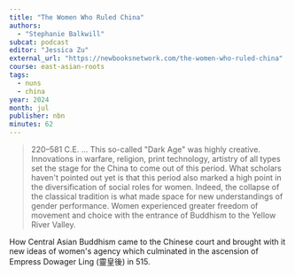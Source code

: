 ```yaml
---
title: "The Women Who Ruled China"
authors:
  - "Stephanie Balkwill"
subcat: podcast
editor: "Jessica Zu"
external_url: "https://newbooksnetwork.com/the-women-who-ruled-china"
course: east-asian-roots
tags:
  - nuns
  - china
year: 2024
month: jul
publisher: nbn
minutes: 62
---
```


> 220–581 C.E. ... This so-called "Dark Age" was highly creative.
Innovations in warfare, religion, print technology, artistry of all types set the stage for the China to come out of this period.
What scholars haven't pointed out yet is that this period also marked a high point in the diversification of social roles for women.
Indeed, the collapse of the classical tradition is what made space for new understandings of gender performance.
Women experienced greater freedom of movement and choice with the entrance of Buddhism to the Yellow River Valley.

How Central Asian Buddhism came to the Chinese court and brought with it new ideas of women's agency which culminated in the ascension of Empress Dowager Ling (靈皇後) in 515.